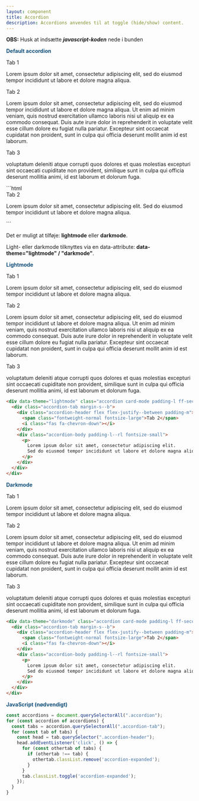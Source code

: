 ```yaml
---
layout: component
title: Accordion
description: Accordions anvendes til at toggle (hide/show) content.
---
```


**OBS:** Husk at indsætte ***javascript-koden*** nede i bunden

<span style="color:#12507b;font-weight: bolder">Default accordion</span>

<div class="flex grid-width--small">
  <div class="accordion card-mode padding-l ff-secondary width-1of1">
    <div class="accordion-tab margin-s--b">
      <div class="accordion-header flex flex-justify--between padding-m">
        <span class="fontweight-normal fontsize-large">Tab 1</span>
        <i class="fas fa-chevron-down"></i>
      </div>
      <div class="accordion-body padding-l--rl fontsize-small">
        <p>
          Lorem ipsum dolor sit amet, consectetur adipiscing elit, sed do eiusmod tempor incididunt ut labore et dolore magna aliqua.
        </p>
      </div>
    </div>
    <div class="accordion-tab margin-s--b">
      <div class="accordion-header flex flex-justify--between padding-m">
        <span class="fontweight-normal fontsize-large">Tab 2</span>
        <i class="fas fa-chevron-down"></i>
      </div>
      <div class="accordion-body padding-l--rl fontsize-small">
        <p>
          Lorem ipsum dolor sit amet, consectetur adipiscing elit, sed do eiusmod tempor incididunt ut labore et dolore magna aliqua. Ut enim ad minim veniam, quis nostrud exercitation ullamco laboris nisi ut aliquip ex ea commodo consequat. Duis aute irure dolor in reprehenderit in voluptate velit esse cillum dolore eu fugiat nulla pariatur. Excepteur sint occaecat cupidatat non proident, sunt in culpa qui officia deserunt mollit anim id est laborum.
        </p>
      </div>
    </div>
      <div class="accordion-tab margin-s--b">
      <div class="accordion-header flex flex-justify--between padding-m">
        <span class="fontweight-normal fontsize-large">Tab 3</span>
        <i class="fas fa-chevron-down"></i>
      </div>
      <div class="accordion-body padding-l--rl fontsize-small">
        <p>
            voluptatum deleniti atque corrupti quos dolores et quas molestias excepturi sint occaecati cupiditate non provident, similique sunt in culpa qui officia deserunt mollitia animi, id est laborum et dolorum fuga.
        </p>
      </div>
    </div>
  </div>
</div>
```html
<div class="accordion card-mode padding-l ff-secondary width-1of1">
  <div class="accordion-tab margin-s--b">
    <div class="accordion-header flex flex-justify--between padding-m">
      <span class="fontweight-normal fontsize-large">Tab 2</span>
      <i class="fas fa-chevron-down"></i>
    </div>
    <div class="accordion-body padding-l--rl fontsize-small">
      <p>
        Lorem ipsum dolor sit amet, consectetur adipiscing elit.
        Sed do eiusmod tempor incididunt ut labore et dolore magna aliqua.
      </p>
    </div>
  </div>
</div>
```

Det er muligt at tilføje: **lightmode** eller **darkmode**.

Light- eller darkmode tilknyttes via en data-attribute: **data-theme="lightmode" / "darkmode"**.

<span style="color:#12507b;font-weight: bolder">Lightmode</span>

<div class="flex grid-width--small">
  <div data-theme="lightmode" class="accordion card-mode padding-l ff-secondary width-1of1">
    <div class="accordion-tab margin-s--b">
      <div class="accordion-header flex flex-justify--between padding-m">
        <span class="fontweight-normal fontsize-large">Tab 1</span>
        <i class="fas fa-chevron-down"></i>
      </div>
      <div class="accordion-body padding-l--rl fontsize-small">
        <p>
          Lorem ipsum dolor sit amet, consectetur adipiscing elit, sed do eiusmod tempor incididunt ut labore et dolore magna aliqua.
        </p>
      </div>
    </div>
    <div class="accordion-tab margin-s--b">
      <div class="accordion-header flex flex-justify--between padding-m">
        <span class="fontweight-normal fontsize-large">Tab 2</span>
        <i class="fas fa-chevron-down"></i>
      </div>
      <div class="accordion-body padding-l--rl fontsize-small">
        <p>
          Lorem ipsum dolor sit amet, consectetur adipiscing elit, sed do eiusmod tempor incididunt ut labore et dolore magna aliqua. Ut enim ad minim veniam, quis nostrud exercitation ullamco laboris nisi ut aliquip ex ea commodo consequat. Duis aute irure dolor in reprehenderit in voluptate velit esse cillum dolore eu fugiat nulla pariatur. Excepteur sint occaecat cupidatat non proident, sunt in culpa qui officia deserunt mollit anim id est laborum.
        </p>
      </div>
    </div>
      <div class="accordion-tab margin-s--b">
      <div class="accordion-header flex flex-justify--between padding-m">
        <span class="fontweight-normal fontsize-large">Tab 3</span>
        <i class="fas fa-chevron-down"></i>
      </div>
      <div class="accordion-body padding-l--rl fontsize-small">
        <p>
          voluptatum deleniti atque corrupti quos dolores et quas molestias excepturi sint occaecati cupiditate non provident, similique sunt in culpa qui officia deserunt mollitia animi, id est laborum et dolorum fuga.
        </p>
      </div>
    </div>
  </div>
</div>

```html
<div data-theme="lightmode" class="accordion card-mode padding-l ff-secondary width-1of1">
  <div class="accordion-tab margin-s--b">
    <div class="accordion-header flex flex-justify--between padding-m">
      <span class="fontweight-normal fontsize-large">Tab 2</span>
      <i class="fas fa-chevron-down"></i>
    </div>
    <div class="accordion-body padding-l--rl fontsize-small">
      <p>
        Lorem ipsum dolor sit amet, consectetur adipiscing elit.
        Sed do eiusmod tempor incididunt ut labore et dolore magna aliqua.
      </p>
    </div>
  </div>
</div>
```

<span style="color:#12507b;font-weight: bolder">Darkmode</span>

<div class="flex grid-width--small">
  <div data-theme="darkmode" class="accordion card-mode padding-l ff-secondary width-1of1">
    <div class="accordion-tab margin-s--b">
      <div class="accordion-header flex flex-justify--between padding-m">
        <span class="fontweight-normal fontsize-large">Tab 1</span>
        <i class="fas fa-chevron-down"></i>
      </div>
      <div class="accordion-body padding-l--rl fontsize-small">
        <p>
          Lorem ipsum dolor sit amet, consectetur adipiscing elit, sed do eiusmod tempor incididunt ut labore et dolore magna aliqua.
        </p>
      </div>
    </div>
    <div class="accordion-tab margin-s--b">
      <div class="accordion-header flex flex-justify--between padding-m">
        <span class="fontweight-normal fontsize-large">Tab 2</span>
        <i class="fas fa-chevron-down"></i>
      </div>
      <div class="accordion-body padding-l--rl fontsize-small">
        <p>
          Lorem ipsum dolor sit amet, consectetur adipiscing elit, sed do eiusmod tempor incididunt ut labore et dolore magna aliqua. Ut enim ad minim veniam, quis nostrud exercitation ullamco laboris nisi ut aliquip ex ea commodo consequat. Duis aute irure dolor in reprehenderit in voluptate velit esse cillum dolore eu fugiat nulla pariatur. Excepteur sint occaecat cupidatat non proident, sunt in culpa qui officia deserunt mollit anim id est laborum.
        </p>
      </div>
    </div>
    <div class="accordion-tab margin-s--b">
      <div class="accordion-header flex flex-justify--between padding-m">
        <span class="fontweight-normal fontsize-large">Tab 3</span>
        <i class="fas fa-chevron-down"></i>
      </div>
      <div class="accordion-body padding-l--rl fontsize-small">
        <p>
          voluptatum deleniti atque corrupti quos dolores et quas molestias excepturi sint occaecati cupiditate non provident, similique sunt in culpa qui officia deserunt mollitia animi, id est laborum et dolorum fuga.
        </p>
      </div>
    </div>
  </div>
</div>

```html
<div data-theme="darkmode" class="accordion card-mode padding-l ff-secondary width-1of1">
  <div class="accordion-tab margin-s--b">
    <div class="accordion-header flex flex-justify--between padding-m">
      <span class="fontweight-normal fontsize-large">Tab 2</span>
      <i class="fas fa-chevron-down"></i>
    </div>
    <div class="accordion-body padding-l--rl fontsize-small">
      <p>
        Lorem ipsum dolor sit amet, consectetur adipiscing elit.
        Sed do eiusmod tempor incididunt ut labore et dolore magna aliqua.
      </p>
    </div>
  </div>
</div>
```

<span style="color:#12507b;font-weight: bolder">JavaScript (nødvendigt)</span>

<script>
const accordions = document.querySelectorAll(".accordion");
for (const accordion of accordions) {
  const tabs = accordion.querySelectorAll(".accordion-tab");
  for (const tab of tabs) {
    const head = tab.querySelector(".accordion-header");
    head.addEventListener('click', () => {
      for (const othertab of tabs) {
        if (othertab !== tab) {
          othertab.classList.remove('accordion-expanded');
        }
      }
      tab.classList.toggle('accordion-expanded');
    });
  }
}
</script>

```javascript
const accordions = document.querySelectorAll(".accordion");
for (const accordion of accordions) {
  const tabs = accordion.querySelectorAll(".accordion-tab");
  for (const tab of tabs) {
    const head = tab.querySelector(".accordion-header");
    head.addEventListener('click', () => {
      for (const othertab of tabs) {
        if (othertab !== tab) {
          othertab.classList.remove('accordion-expanded');
        }
      }
      tab.classList.toggle('accordion-expanded');
    });
  }
}
```
